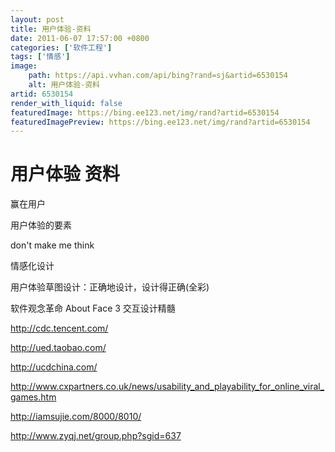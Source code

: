 ```yaml
---
layout: post
title: 用户体验-资料
date: 2011-06-07 17:57:00 +0800
categories: ['软件工程']
tags: ['情感']
image:
    path: https://api.vvhan.com/api/bing?rand=sj&artid=6530154
    alt: 用户体验-资料
artid: 6530154
render_with_liquid: false
featuredImage: https://bing.ee123.net/img/rand?artid=6530154
featuredImagePreview: https://bing.ee123.net/img/rand?artid=6530154
---
```


# 用户体验 资料

赢在用户
  
用户体验的要素
  
don't make me think
  
情感化设计

用户体验草图设计：正确地设计，设计得正确(全彩)

软件观念革命 About Face 3 交互设计精髓

<http://cdc.tencent.com/>
  
<http://ued.taobao.com/>
  
<http://ucdchina.com/>

<http://www.cxpartners.co.uk/news/usability_and_playability_for_online_viral_games.htm>

<http://iamsujie.com/8000/8010/>

<http://www.zyqj.net/group.php?sgid=637>